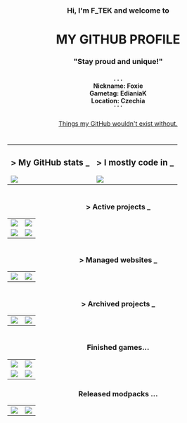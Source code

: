 <div align="center">
  <h3>Hi, I'm F_TEK and welcome to</h3>
  <h1>MY GITHUB PROFILE</h1>
  <h3>"Stay proud and unique!"</h3>
  <h4>. . .<br>Nickname: Foxie<br>Gametag: EdianiaK<br>Location: Czechia<br>˙ ˙ ˙</h4>
  <p><a href="https://github.com/FTEdianiaK/breathtaking-items">Things my GitHub wouldn't exist without.</a></p>
  <h1></h1>
  <table>
    <tr>
      <td>
        <h3>> My GitHub stats _</h3>
        <div>
          <a href="https://github.com/FTEdianiaK"><img src="https://github-readme-stats.vercel.app/api?username=FTEdianiaK&hide_title=true&hide=prs,contribs&hide_rank=true&card_width=300&show_icons=true&theme=transparent&hide_border=true"></a>
        </div>
      </td>
      <td>
        <h3>> I mostly code in _</h3>
        <div>
          <a href="https://github.com/FTEdianiaK"><img src="https://github-readme-stats.vercel.app/api/top-langs?username=FTEdianiaK&hide_title=true&layout=donut&card_width=300&langs_count=6&theme=transparent&hide_border=true"></a>
        </div>
      </td>
    </tr>
  </table>
  <h1></h1>
  <h3>> Active projects _</h3>
  <table>
    <tr>
      <td><a href="https://github.com/FTEdianiaK/timetable-widget"><img src="https://github-readme-stats.vercel.app/api/pin/?username=ftedianiak&repo=timetable-widget&card_width=300&theme=transparent&hide_border=true"></a></td>
      <td><a href="https://github.com/FTEdianiaK/breathtaking"><img src="https://github-readme-stats.vercel.app/api/pin/?username=ftedianiak&repo=breathtaking&card_width=300&theme=transparent&hide_border=true"></a></td>
    </tr>
    <tr>
      <td><a href="https://github.com/FTEdianiaK/startup-complete"><img src="https://github-readme-stats.vercel.app/api/pin/?username=ftedianiak&repo=startup-complete&card_width=300&theme=transparent&hide_border=true"></a></td>
      <td><a href="https://github.com/FTEdianiaK/library-parrotex"><img src="https://github-readme-stats.vercel.app/api/pin/?username=ftedianiak&repo=library-parrotex&card_width=300&theme=transparent&hide_border=true"></a></td>
    </tr>
  </table>
  <h1></h1>
  <h3>> Managed websites _</h3>
  <table>
    <tr>
      <td><a href="https://github.com/FTEdianiaK/hola--tv"><img src="https://github-readme-stats.vercel.app/api/pin/?username=ftedianiak&repo=hola--tv&card_width=300&theme=transparent&hide_border=true"></a></td>
      <td><a href="https://github.com/FTEdianiaK/f-tek"><img src="https://github-readme-stats.vercel.app/api/pin/?username=ftedianiak&repo=f-tek&card_width=300&theme=transparent&hide_border=true"></a></td>
    </tr>
  </table>
  <h1></h1>
  <h3>> Archived projects _</h3>
  <table>
    <tr>
      <td><a href="https://github.com/FTEdianiaK/digios"><img src="https://github-readme-stats.vercel.app/api/pin/?username=ftedianiak&repo=digios&card_width=300&theme=transparent&hide_border=true"></a></td>
      <td><a href="https://github.com/FTEdianiaK/pixel-discord-bot"><img src="https://github-readme-stats.vercel.app/api/pin/?username=ftedianiak&repo=pixel-discord-bot&card_width=300&theme=transparent&hide_border=true"></a></td>
    </tr>
  </table>
  <h1></h1>
  <h3>Finished games...</h3>
  <table>
    <tr>
      <td><a href="https://github.com/FTEdianiaK/Lonely-Me"><img src="https://github-readme-stats.vercel.app/api/pin/?username=ftedianiak&repo=Lonely-Me&card_width=300&theme=transparent&hide_border=true"></a></td>
      <td><a href="https://github.com/FTEdianiaK/M.Y.O.-Risk-Quiz"><img src="https://github-readme-stats.vercel.app/api/pin/?username=ftedianiak&repo=M.Y.O.-Risk-Quiz&card_width=300&theme=transparent&hide_border=true"></a></td>
    </tr>
    <tr>
      <td><a href="https://github.com/FTEdianiaK/M.Y.O.-AZ-Quiz"><img src="https://github-readme-stats.vercel.app/api/pin/?username=ftedianiak&repo=M.Y.O.-AZ-Quiz&card_width=300&theme=transparent&hide_border=true"></a></td>
      <td><a href="https://github.com/FTEdianiaK/Paranormal-Games"><img src="https://github-readme-stats.vercel.app/api/pin/?username=ftedianiak&repo=Paranormal-Games&card_width=300&theme=transparent&hide_border=true"></a></td>
    </tr>
  </table>
  <h3>Released modpacks ...</h3>
  <table>
    <tr>
      <td><a href="https://github.com/FTEdianiaK/chocolate-bars"><img src="https://github-readme-stats.vercel.app/api/pin/?username=ftedianiak&repo=the-fox-revolution&card_width=300&theme=transparent&hide_border=true"></a></td>
      <td><a href="https://github.com/FTEdianiaK/chocolate-bars"><img src="https://github-readme-stats.vercel.app/api/pin/?username=ftedianiak&repo=chocolate-bars&card_width=300&theme=transparent&hide_border=true"></a></td>
    </tr>
  </table>
</div>
